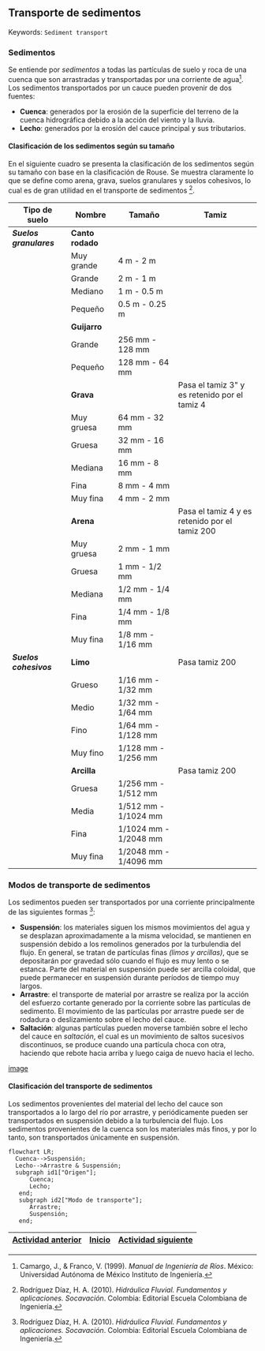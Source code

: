 ## Transporte de sedimentos 
Keywords: `Sediment transport` 

### Sedimentos
Se entiende por _sedimentos_ a todas las partículas de suelo y roca de una cuenca que son arrastradas y transportadas por una corriente de agua[^1]. Los sedimentos transportados por un cauce pueden provenir de dos fuentes:
* **Cuenca**: generados por la erosión de la superficie del terreno de la cuenca hidrográfica debido a la acción del viento y la lluvia. 
* **Lecho**: generados por la erosión del cauce principal y sus tributarios.

#### Clasificación de los sedimentos según su tamaño
En el siguiente cuadro se presenta la clasificación de los sedimentos según su tamaño con base en la clasificación de Rouse. Se muestra claramente lo que se define como arena, grava, suelos granulares y suelos cohesivos, lo cual es de gran utilidad en el transporte de sedimentos [^2].

| Tipo de suelo | Nombre | Tamaño | Tamiz |
|---|---|---|---|
| _**Suelos granulares**_ |**Canto rodado** |  |  |
|  | Muy grande | 4 m - 2 m |  |
|  | Grande | 2 m - 1 m |  |
|  | Mediano | 1 m - 0.5 m |  |
|  | Pequeño | 0.5 m - 0.25 m |  |
|  | **Guijarro** |  |  |
|  | Grande | 256 mm - 128 mm |  |
|  | Pequeño | 128 mm - 64 mm |  |
|  | **Grava** |  | Pasa el tamiz 3" y es retenido por el tamiz 4 |
|  | Muy gruesa | 64 mm - 32 mm |  |
|  | Gruesa | 32 mm - 16 mm |  |
|  | Mediana | 16 mm - 8 mm |  |
|  | Fina | 8 mm - 4 mm |  |
|  | Muy fina | 4 mm - 2 mm |  |
|  | **Arena** |  | Pasa el tamiz 4 y es retenido por el tamiz 200 |
|  | Muy gruesa | 2 mm - 1 mm |  |
|  | Gruesa | 1 mm - 1/2 mm |  |
|  | Mediana | 1/2 mm - 1/4 mm |  |
|  | Fina | 1/4 mm - 1/8 mm |  |
|  | Muy fina | 1/8 mm - 1/16 mm |  |
| _**Suelos cohesivos**_ | **Limo** |  | Pasa tamiz 200 |
|  | Grueso | 1/16 mm - 1/32 mm |  |
|  | Medio | 1/32 mm - 1/64 mm |  |
|  | Fino | 1/64 mm - 1/128 mm |  |
|  | Muy fino | 1/128 mm - 1/256 mm |  |
|  | **Arcilla** |  | Pasa tamiz 200 |
|  | Gruesa | 1/256 mm - 1/512 mm |  |
|  | Media | 1/512 mm - 1/1024 mm |  |
|  | Fina | 1/1024 mm - 1/2048 mm |  |
|  | Muy fina | 1/2048 mm - 1/4096 mm  |  |

### Modos de transporte de sedimentos
Los sedimentos pueden ser transportados por una corriente principalmente de las siguientes formas [^2]: 
* **Suspensión**: los materiales siguen los mismos movimientos del agua y se desplazan aproximadamente a la misma velocidad, se mantienen en suspensión debido a los remolinos generados por la turbulendia del flujo. En general, se tratan de partículas finas *(limos y arcillas)*, que se depositarán por gravedad sólo cuando el flujo es muy lento o se estanca. Parte del material en suspensión puede ser arcilla coloidal, que puede permanecer en suspensión durante períodos de tiempo muy largos.
* **Arrastre**: el transporte de material por arrastre se realiza por la acción del esfuerzo cortante generado por la corriente sobre las partículas de sedimento. El movimiento de las partículas por arrastre puede ser de rodadura o deslizamiento sobre el lecho del cauce.
* **Saltación**: algunas partículas pueden moverse también sobre el lecho del cauce en *saltación*, el cual es un movimiento de saltos sucesivos discontinuos, se produce cuando una partícula choca con otra, haciendo que rebote hacia arriba y luego caiga de nuevo hacia el lecho. 

[image](https://raw.githubusercontent.com/mflatouche/M.TSED/main/Section01/1_TransporteDeSedimentos/Img/1_1.png)


#### Clasificación del transporte de sedimentos
Los sedimentos provenientes del material del lecho del cauce son transportados a lo largo del río por arrastre, y periódicamente pueden ser transportados en suspensión debido a la turbulencia del flujo. Los sedimentos provenientes de la cuenca son los materiales más finos, y por lo tanto, son transportados únicamente en suspensión.

```mermaid
flowchart LR;
  Cuenca-->Suspensión;
  Lecho-->Arrastre & Suspensión;
  subgraph id1["Origen"];
      Cuenca;
      Lecho;
   end;
   subgraph id2["Modo de transporte"];
      Arrastre;
      Suspensión;
   end;
```


| [Actividad anterior]() | [Inicio](https://github.com/mflatouche/M.TSED/wiki) | [Actividad siguiente]()  |
|------------------------|----------------------------------------------------|----------------------------------------------------------------------------------------|


[^1]: Camargo, J., & Franco, V. (1999). _Manual de Ingeniería de Ríos_. México: Universidad Autónoma de México Instituto de Ingeniería.
[^2]: Rodríguez Díaz, H. A. (2010). _Hidráulica Fluvial. Fundamentos y aplicaciones. Socavación_. Colombia: Editorial Escuela Colombiana de Ingeniería.
